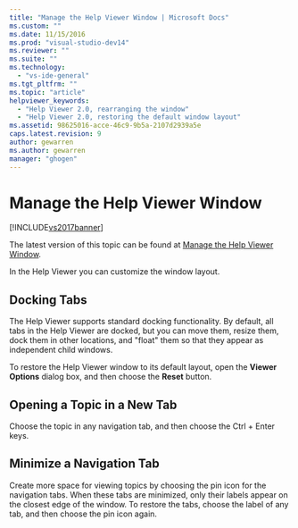 ```yaml
---
title: "Manage the Help Viewer Window | Microsoft Docs"
ms.custom: ""
ms.date: 11/15/2016
ms.prod: "visual-studio-dev14"
ms.reviewer: ""
ms.suite: ""
ms.technology: 
  - "vs-ide-general"
ms.tgt_pltfrm: ""
ms.topic: "article"
helpviewer_keywords: 
  - "Help Viewer 2.0, rearranging the window"
  - "Help Viewer 2.0, restoring the default window layout"
ms.assetid: 98625016-acce-46c9-9b5a-2107d2939a5e
caps.latest.revision: 9
author: gewarren
ms.author: gewarren
manager: "ghogen"
---
```

# Manage the Help Viewer Window
[!INCLUDE[vs2017banner](../includes/vs2017banner.md)]

The latest version of this topic can be found at [Manage the Help Viewer Window](https://docs.microsoft.com/visualstudio/ide/manage-the-help-viewer-window).  
  
In the Help Viewer you can customize the window layout.  
  
## Docking Tabs  
 The Help Viewer supports standard docking functionality. By default, all tabs in the Help Viewer are docked, but you can move them, resize them, dock them in other locations, and "float" them so that they appear as independent child windows.  
  
 To restore the Help Viewer window to its default layout, open the **Viewer Options** dialog box, and then choose the **Reset** button.  
  
## Opening a Topic in a New Tab  
 Choose the topic in any navigation tab, and then choose the Ctrl + Enter keys.  
  
## Minimize a Navigation Tab  
 Create more space for viewing topics by choosing the pin icon for the navigation tabs. When these tabs are minimized, only their labels appear on the closest edge of the window. To restore the tabs, choose the label of any tab, and then choose the pin icon again.



